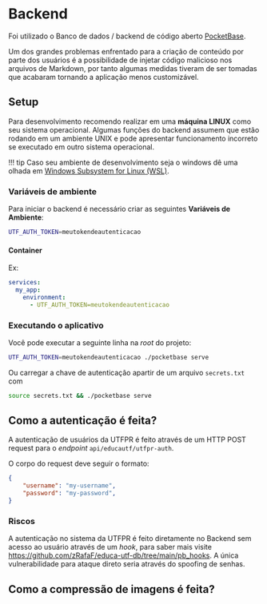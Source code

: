 <!--
 Copyright (c) 2023 Rafael Farias
 
 This software is released under the MIT License.
 https://opensource.org/licenses/MIT
-->

# Backend

Foi utilizado o Banco de dados / backend de código aberto [PocketBase](https://pocketbase.io/).

Um dos grandes problemas enfrentado para a criação de conteúdo por parte dos usuários é a possibilidade de injetar código malicioso nos arquivos de Markdown, por tanto algumas medidas tiveram de ser tomadas que acabaram tornando a aplicação menos customizável. 

## Setup
Para desenvolvimento recomendo realizar em uma **máquina LINUX** como seu sistema operacional. Algumas funções do backend assumem que estão rodando em um ambiente UNIX e pode apresentar funcionamento incorreto se executado em outro sistema operacional.

!!! tip
    Caso seu ambiente de desenvolvimento seja o windows dê uma olhada em [Windows Subsystem for Linux (WSL)](https://learn.microsoft.com/pt-br/windows/wsl/).

### Variáveis de ambiente

Para iniciar o backend é necessário criar as seguintes **Variáveis de Ambiente**:
```sh
UTF_AUTH_TOKEN=meutokendeautenticacao
```

#### Container
Ex:
```yaml
services:
  my_app:
    environment:
      - UTF_AUTH_TOKEN=meutokendeautenticacao
```


### Executando o aplicativo

Você pode executar a seguinte linha na *root* do projeto:

```bash
UTF_AUTH_TOKEN=meutokendeautenticacao ./pocketbase serve
```

Ou carregar a chave de autenticação apartir de um arquivo `secrets.txt` com

```bash
source secrets.txt && ./pocketbase serve
```

## Como a autenticação é feita?
A autenticação de usuários da UTFPR é feito através de um HTTP POST request para o *endpoint* `api/educautf/utfpr-auth`.

O corpo do request deve seguir o formato:
``` json
{
    "username": "my-username",
    "password": "my-password",
}
```


### Riscos
A autenticação no sistema da UTFPR é feito diretamente no Backend sem acesso ao usuário através de um *hook*, para saber mais visite <https://github.com/zRafaF/educa-utf-db/tree/main/pb_hooks>. A única vulnerabilidade para ataque direto seria através do spoofing de senhas.



## Como a compressão de imagens é feita?


